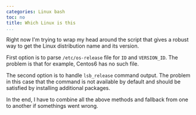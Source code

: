 ```yaml
---
categories: Linux bash
toc: no
title: Which Linux is this
...
```


Right now I'm trying to wrap my head around the script that gives a robust way to get the Linux distribution name and its version. 

First option is to parse `/etc/os-release` file for `ID` and `VERSION_ID`. The problem is that for example, Centos6 has no such file.

The second option is to handle `lsb_release` command output. The problem in this case that the command is not available by default and should be satisfied by installing additional packages. 

In the end, I have to combine all the above methods and fallback from one to another if somethings went wrong.